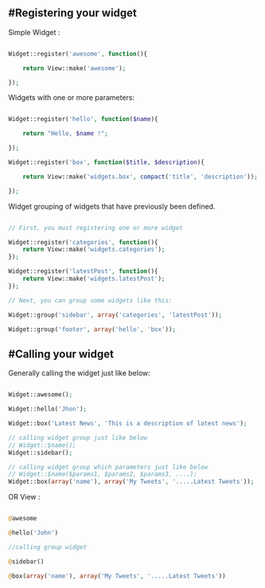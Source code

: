 #Registering your widget
----------------------------------

Simple Widget :
```php

Widget::register('awesome', function(){

	return View::make('awesome');

});
```
Widgets with one or more parameters:

```php

Widget::register('hello', function($name){

	return "Hello, $name !";

});

Widget::register('box', function($title, $description){

	return View::make('widgets.box', compact('title', 'description'));

});

```

Widget grouping of widgets that have previously been defined.

```php

// First, you must registering one or more widget

Widget::register('categories', function(){
	return View::make('widgets.categories');
});

Widget::register('latestPost', function(){
	return View::make('widgets.latestPost');
});

// Next, you can group some widgets like this:

Widget::group('sidebar', array('categories', 'latestPost'));

Widget::group('footer', array('hello', 'box'));

```

#Calling your widget 
---------------------------------

Generally calling the widget just like below:
```php

Widget::awesome();

Widget::hello('Jhon');

Widget::box('Latest News', 'This is a description of latest news');

// calling widget group just like below
// Widget::$name();
Widget::sidebar();

// calling widget group which parameters just like below
// Widget::$name($params1, $params2, $params3, ....);
Widget::box(array('name'), array('My Tweets', '.....Latest Tweets'));

```
OR View :

```php

@awesome

@hello('John')

//calling group widget

@sidebar()

@box(array('name'), array('My Tweets', '.....Latest Tweets'))

```

